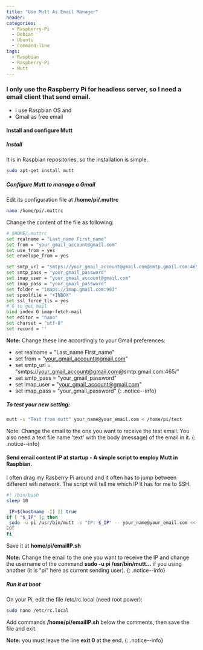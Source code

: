 ```yaml
---
title: "Use Mutt As Email Manager"
header:
categories:
  - Raspberry-Pi
  - Debian
  - Ubuntu
  - Command-line
tags:
  - Raspbian
  - Raspberry-Pi
  - Mutt
---
```


### I only use the Raspberry Pi for headless server, so I need a email client that send email. 

* I use Raspbian OS and 
* Gmail as free email

#### Install and configure Mutt

##### Install
It is in Raspbian repositories, so the installation is simple.
```bash
sudo apt-get install mutt
```

##### Configure Mutt to manage a Gmail
Edit its configuration file at **/home/pi/.muttrc**
```bash
nano /home/pi/.muttrc
```
Change the content of the file as following:

```bash
# $HOME/.muttrc
set realname = "Last_name First_name"
set from = "your_gmail_account@gmail.com"
set use_from = yes
set envelope_from = yes

set smtp_url = "smtps://your_gmail_account@gmail.com@smtp.gmail.com:465/"
set smtp_pass = "your_gmail_password"
set imap_user = "your_gmail_account@gmail.com"
set imap_pass = "your_gmail_password"
set folder = "imaps://imap.gmail.com:993"
set spoolfile = "+INBOX"
set ssl_force_tls = yes
# G to get mail
bind index G imap-fetch-mail
set editor = "nano"
set charset = "utf-8"
set record = ''
```
**Note:** Change these line accordingly to your Gmail preferences:
* set realname = "Last_name First_name"
* set from = "your_gmail_account@gmail.com"
* set smtp_url = "smtps://your_gmail_account@gmail.com@smtp.gmail.com:465/"
* set smtp_pass = "your_gmail_password"
* set imap_user = "your_gmail_account@gmail.com"
* set imap_pass = "your_gmail_password"
{: .notice--info}

##### To test your new setting:
```bash
mutt -s "Test from mutt" your_name@your_email.com < /home/pi/text
```
Note: Change the email to the one you want to receive the test email. You also need a text file name 'text' with the body (message) of the email in it.
{: .notice--info}

#### Send email content IP at startup - A simple script to employ Mutt in Raspbian.
I often drag my Rasberry Pi around and it often has to jump between different wifi network.
The script will tell me which IP it has for me to SSH.
```bash
#! /bin/bash
sleep 10

_IP=$(hostname -I) || true
if [ "$_IP" ]; then
 sudo -u pi /usr/bin/mutt -s "IP: $_IP" -- your_name@your_email.com << EOT
EOT
fi
```
Save it at **home/pi/emailIP.sh**

**Note:** Change the email to the one you want to receive the IP and change the username of the command **sudo -u pi /usr/bin/mutt...** if you using another (it is "pi" here as current sending user).
{: .notice--info}

##### Run it at boot
On your Pi, edit the file /etc/rc.local (need root power):
```bash
sudo nano /etc/rc.local
```
Add commands **/home/pi/emailIP.sh** below the comments, then save the file and exit.

**Note:** you must leave the line **exit 0** at the end.
{: .notice--info}